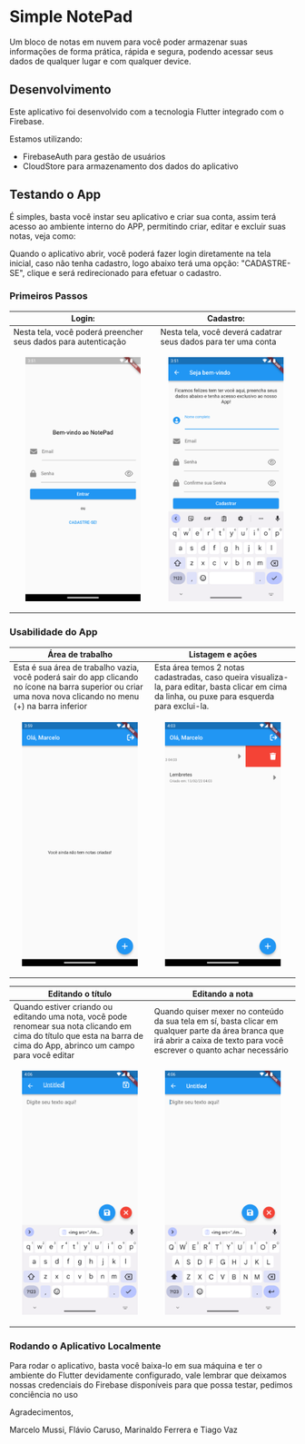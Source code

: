 # Simple NotePad

Um bloco de notas em nuvem para você poder armazenar suas informações de forma prática, rápida e segura, podendo acessar seus dados de qualquer lugar e com qualquer device.

## Desenvolvimento

Este aplicativo foi desenvolvido com a tecnologia Flutter integrado com o Firebase.

Estamos utilizando:

- FirebaseAuth para gestão de usuários
- CloudStore para armazenamento dos dados do aplicativo

## Testando o App

É simples, basta você instar seu aplicativo e criar sua conta, assim terá acesso ao ambiente interno do APP, permitindo criar, editar e excluir suas notas, veja como:

Quando o aplicativo abrir, você poderá fazer login diretamente na tela inicial, caso não tenha cadastro, logo abaixo terá uma opção: "CADASTRE-SE", clique e será redirecionado para efetuar o cadastro.

### Primeiros Passos

| Login:                                                          | Cadastro:                                                          |
| --------------------------------------------------------------- | ------------------------------------------------------------------ |
| Nesta tela, você poderá preencher seus dados para autenticação  | Nesta tela, você deverá cadatrar seus dados para ter uma conta     |
| <p align="center"><img src="./images/login.png" height=430></p> | <p align="center"><img src="./images/cadastro.png" height=430></p> |

### Usabilidade do App

| Área de trabalho                                                                                                                                             | Listagem e ações                                                                                                                                 |
| ------------------------------------------------------------------------------------------------------------------------------------------------------------ | ------------------------------------------------------------------------------------------------------------------------------------------------ |
| Esta é sua área de trabalho vazia, você poderá sair do app clicando no ícone na barra superior ou criar uma nova nova clicando no menu (+) na barra inferior | Esta área temos 2 notas cadastradas, caso queira visualiza-la, para editar, basta clicar em cima da linha, ou puxe para esquerda para exclui-la. |
| <p align="center"><img src="./images/area.png" height=430></p>                                                                                               | <p align="center"><img src="./images/area_acoes.png" height=430></p>                                                                             |

| Editando o título                                                                                                                                                       | Editando a nota                                                                                                                                                              |
| ----------------------------------------------------------------------------------------------------------------------------------------------------------------------- | ---------------------------------------------------------------------------------------------------------------------------------------------------------------------------- |
| Quando estiver criando ou editando uma nota, você pode renomear sua nota clicando em cima do título que esta na barra de cima do App, abrinco um campo para você editar | Quando quiser mexer no conteúdo da sua tela em sí, basta clicar em qualquer parte da área branca que irá abrir a caixa de texto para você escrever o quanto achar necessário |
| <p align="center"><img src="./images/nota_titulo.png" height=430></p>                                                                                                   | <p align="center"><img src="./images/nota_campo.png" height=430></p>                                                                                                         |

### Rodando o Aplicativo Localmente

Para rodar o aplicativo, basta você baixa-lo em sua máquina e ter o ambiente do Flutter devidamente configurado, vale lembrar que deixamos nossas credenciais do Firebase disponíveis para que possa testar, pedimos conciência no uso

Agradecimentos,

Marcelo Mussi, Flávio Caruso, Marinaldo Ferrera e Tiago Vaz
